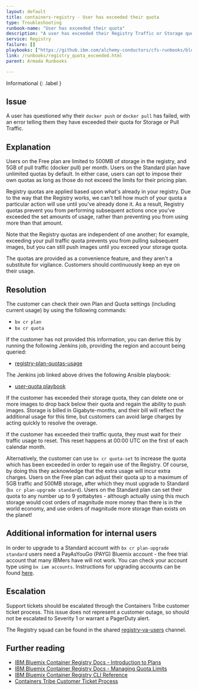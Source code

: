 ```yaml
---
layout: default
title: containers-registry - User has exceeded their quota
type: Troubleshooting
runbook-name: "User has exceeded their quota"
description: "A user has exceeded their Registry Traffic or Storage quota"
service: Registry
failure: []
playbooks: ["https://github.ibm.com/alchemy-conductors/cfs-runbooks/blob/master/playbooks/registry/recoveryTool/user-quota.yml"]
link: /runbooks/registry_quota_exceeded.html
parent: Armada Runbooks

---
```


Informational
{: .label }

## Issue

A user has questioned why their `docker push` or `docker pull` has failed, with an error telling them they have exceeded their quota for Storage or Pull Traffic.

## Explanation

Users on the Free plan are limited to 500MB of storage in the registry, and 5GB of pull traffic (docker pull) per month. Users on the Standard plan have unlimited quotas by default.
In either case, users can opt to impose their own quotas as long as those do not exceed the limits for their pricing plan.

Registry quotas are applied based upon what's already in your registry. Due to the way that the Registry works, we can't tell how much of your quota a particular action will use until you've already done it. As a result, Registry quotas prevent you from performing subsequent actions once you've exceeded the set amounts of usage, rather than preventing you from using more than that amount.

Note that the Registry quotas are independent of one another; for example, exceeding your pull traffic quota prevents you from pulling subsequent images, but you can still push images until you exceed your storage quota.

The quotas are provided as a convenience feature, and they aren't a substitute for vigilance. Customers should continuously keep an eye on their usage.

## Resolution

The customer can check their own Plan and Quota settings (including current usage) by using the following commands:
  * `bx cr plan`
  * `bx cr quota`

If the customer has not provided this information, you can derive this by running the following Jenkins job, providing the region and account being queried:
  * [registry-plan-quotas-usage](https://alchemy-containers-jenkins.swg-devops.com/job/Containers-Registry/view/Playbooks/job/registry-plan-quotas-usage/)

The Jenkins job linked above drives the following Ansible playbook:
  * [user-quota playbook](https://github.ibm.com/alchemy-conductors/cfs-runbooks/blob/master/playbooks/registry/recoveryTool/user-quota.yml)

If the customer has exceeded their storage quota, they can delete one or more images to drop back below their quota and regain the ability to push images. Storage is billed in Gigabyte-months, and their bill will reflect the additional usage for this time, but customers can avoid large charges by acting quickly to resolve the overage.

If the customer has exceeded their traffic quota, they must wait for their traffic usage to reset. This reset happens at 00:00 UTC on the first of each calendar month.

Alternatively, the customer can use `bx cr quota-set` to increase the quota which has been exceeded in order to regain use of the Registry. Of course, by doing this they acknowledge that the extra usage will incur extra charges. 
Users on the Free plan can adjust their quota up to a maximum of 5GB traffic and 500MB storage, after which they must upgrade to Standard (`bx cr plan-upgrade standard`). Users on the Standard plan can set their quota to any number up to 9 yottabytes - although actually using this much storage would cost orders of magnitude more money than there is in the world economy, and use orders of magnitude more storage than exists on the planet!

## Additional information for internal users

In order to upgrade to a Standard account with `bx cr plan-upgrade standard` users need a PayAsYouGo (PAYG) Bluemix account - the free trial account that many IBMers have will not work. 
You can check your account type using `bx iam accounts`. Instructions for upgrading accounts can be found [here](https://w3-connections.ibm.com/wikis/home?lang=en-us#!/wiki/W6dc72a2df174_4a2f_bb64_86c59349be1d/page/Request%20Access%20for%20an%20Internal%20Bluemix%20(PaaS)%20Paid%20Account). 

## Escalation

Support tickets should be escalated through the Containers Tribe customer ticket process. This issue does not represent a customer outage, so should not be escalated to Severity 1 or warrant a PagerDuty alert.

The Registry squad can be found in the shared [registry-va-users](https://ibm-argonauts.slack.com/messages/C53RR7TPE) channel.

## Further reading

  * [IBM Bluemix Container Registry Docs - Introduction to Plans](https://console.bluemix.net/docs/services/Registry/registry_overview.html#registry_plans)
  * [IBM Bluemix Container Registry Docs - Managing Quota Limits](https://console.bluemix.net/docs/services/Registry/registry_quota.html#registry_quota)
  * [IBM Bluemix Container Registry CLI Reference](https://console.ng.bluemix.net/docs/cli/plugins/registry/index.html)
  * [Containers Tribe Customer Ticket Process](https://ibm.box.com/v/CustomerTicketFlow)
